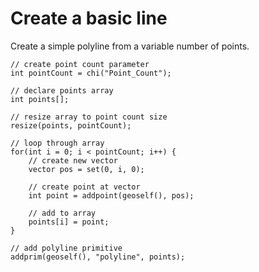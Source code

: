 # Create a basic line
Create a simple polyline from a variable number of points.

```
// create point count parameter
int pointCount = chi("Point_Count");

// declare points array
int points[];

// resize array to point count size
resize(points, pointCount);

// loop through array
for(int i = 0; i < pointCount; i++) {
	// create new vector
	vector pos = set(0, i, 0);

	// create point at vector
	int point = addpoint(geoself(), pos);

	// add to array
	points[i] = point;
}

// add polyline primitive
addprim(geoself(), "polyline", points);
```